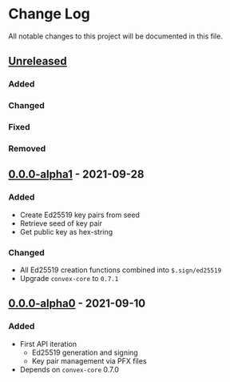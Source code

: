 # Change Log

All notable changes to this project will be documented in this file.



## [Unreleased]

### Added

### Changed

### Fixed

### Removed



## [0.0.0-alpha1] - 2021-09-28

### Added

- Create Ed25519 key pairs from seed
- Retrieve seed of key pair
- Get public key as hex-string

### Changed

- All Ed25519 creation functions combined into `$.sign/ed25519`
- Upgrade `convex-core` to `0.7.1`



## [0.0.0-alpha0] - 2021-09-10

### Added

- First API iteration
    - Ed25519 generation and signing
    - Key pair management via PFX files
- Depends on `convex-core` 0.7.0



[Unreleased]:  https://github.com/helins/convex.lisp.cljc/compare/cvm/0.0.0-alpha1...HEAD
[0.0.0-alpha1]:  https://github.com/helins/convex.lisp.cljc/compare/cvm/0.0.0-alpha1...cvm/0.0.0-alpha1
[0.0.0-alpha0]: https://github.com/helins/convex.lisp.cljc/releases/tag/cvm/0.0.0-alpha0
